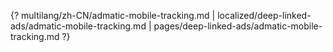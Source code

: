 {? multilang/zh-CN/admatic-mobile-tracking.md | localized/deep-linked-ads/admatic-mobile-tracking.md | pages/deep-linked-ads/admatic-mobile-tracking.md ?}
